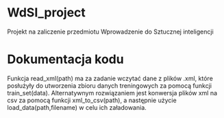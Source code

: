 # WdSI_project

Projekt na zaliczenie przedmiotu Wprowadzenie do Sztucznej inteligencji

# Dokumentacja kodu

Funkcja read_xml(path) ma za zadanie wczytać dane z plików .xml, które posłużyły do utworzenia zbioru danych treningowych za pomocą funkcji train_set(data).
Alternatywnym rozwiązaniem jest konwersja plików xml na csv za pomocą funkcji xml_to_csv(path), a następnie użycie load_data(path,filename) w celu ich załadowania.
